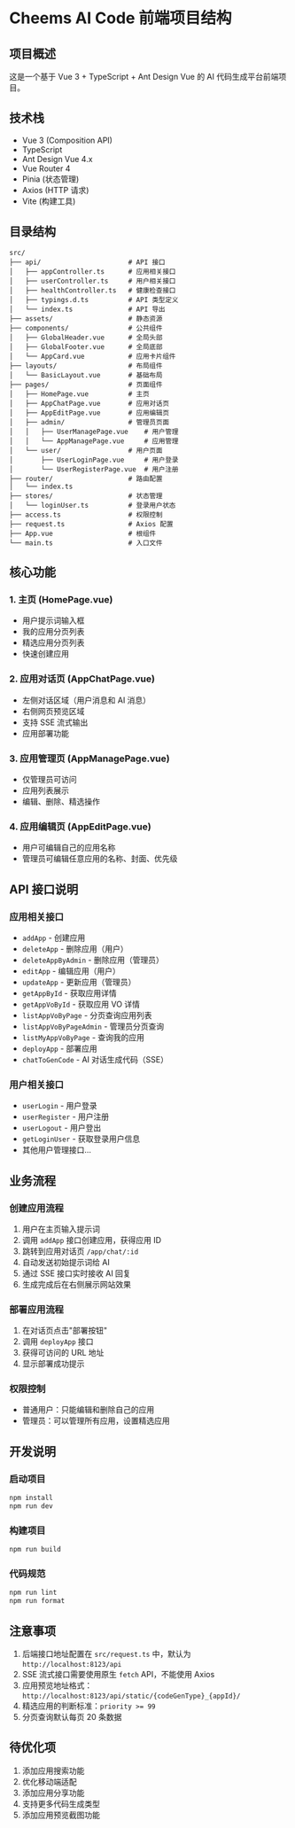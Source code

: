 # Cheems AI Code 前端项目结构

## 项目概述
这是一个基于 Vue 3 + TypeScript + Ant Design Vue 的 AI 代码生成平台前端项目。

## 技术栈
- Vue 3 (Composition API)
- TypeScript
- Ant Design Vue 4.x
- Vue Router 4
- Pinia (状态管理)
- Axios (HTTP 请求)
- Vite (构建工具)

## 目录结构

```
src/
├── api/                      # API 接口
│   ├── appController.ts      # 应用相关接口
│   ├── userController.ts     # 用户相关接口
│   ├── healthController.ts   # 健康检查接口
│   ├── typings.d.ts          # API 类型定义
│   └── index.ts              # API 导出
├── assets/                   # 静态资源
├── components/               # 公共组件
│   ├── GlobalHeader.vue      # 全局头部
│   ├── GlobalFooter.vue      # 全局底部
│   └── AppCard.vue           # 应用卡片组件
├── layouts/                  # 布局组件
│   └── BasicLayout.vue       # 基础布局
├── pages/                    # 页面组件
│   ├── HomePage.vue          # 主页
│   ├── AppChatPage.vue       # 应用对话页
│   ├── AppEditPage.vue       # 应用编辑页
│   ├── admin/                # 管理员页面
│   │   ├── UserManagePage.vue    # 用户管理
│   │   └── AppManagePage.vue     # 应用管理
│   └── user/                 # 用户页面
│       ├── UserLoginPage.vue     # 用户登录
│       └── UserRegisterPage.vue  # 用户注册
├── router/                   # 路由配置
│   └── index.ts
├── stores/                   # 状态管理
│   └── loginUser.ts          # 登录用户状态
├── access.ts                 # 权限控制
├── request.ts                # Axios 配置
├── App.vue                   # 根组件
└── main.ts                   # 入口文件
```

## 核心功能

### 1. 主页 (HomePage.vue)
- 用户提示词输入框
- 我的应用分页列表
- 精选应用分页列表
- 快速创建应用

### 2. 应用对话页 (AppChatPage.vue)
- 左侧对话区域（用户消息和 AI 消息）
- 右侧网页预览区域
- 支持 SSE 流式输出
- 应用部署功能

### 3. 应用管理页 (AppManagePage.vue)
- 仅管理员可访问
- 应用列表展示
- 编辑、删除、精选操作

### 4. 应用编辑页 (AppEditPage.vue)
- 用户可编辑自己的应用名称
- 管理员可编辑任意应用的名称、封面、优先级

## API 接口说明

### 应用相关接口
- `addApp` - 创建应用
- `deleteApp` - 删除应用（用户）
- `deleteAppByAdmin` - 删除应用（管理员）
- `editApp` - 编辑应用（用户）
- `updateApp` - 更新应用（管理员）
- `getAppById` - 获取应用详情
- `getAppVoById` - 获取应用 VO 详情
- `listAppVoByPage` - 分页查询应用列表
- `listAppVoByPageAdmin` - 管理员分页查询
- `listMyAppVoByPage` - 查询我的应用
- `deployApp` - 部署应用
- `chatToGenCode` - AI 对话生成代码（SSE）

### 用户相关接口
- `userLogin` - 用户登录
- `userRegister` - 用户注册
- `userLogout` - 用户登出
- `getLoginUser` - 获取登录用户信息
- 其他用户管理接口...

## 业务流程

### 创建应用流程
1. 用户在主页输入提示词
2. 调用 `addApp` 接口创建应用，获得应用 ID
3. 跳转到应用对话页 `/app/chat/:id`
4. 自动发送初始提示词给 AI
5. 通过 SSE 接口实时接收 AI 回复
6. 生成完成后在右侧展示网站效果

### 部署应用流程
1. 在对话页点击"部署按钮"
2. 调用 `deployApp` 接口
3. 获得可访问的 URL 地址
4. 显示部署成功提示

### 权限控制
- 普通用户：只能编辑和删除自己的应用
- 管理员：可以管理所有应用，设置精选应用

## 开发说明

### 启动项目
```bash
npm install
npm run dev
```

### 构建项目
```bash
npm run build
```

### 代码规范
```bash
npm run lint
npm run format
```

## 注意事项

1. 后端接口地址配置在 `src/request.ts` 中，默认为 `http://localhost:8123/api`
2. SSE 流式接口需要使用原生 `fetch` API，不能使用 Axios
3. 应用预览地址格式：`http://localhost:8123/api/static/{codeGenType}_{appId}/`
4. 精选应用的判断标准：`priority >= 99`
5. 分页查询默认每页 20 条数据

## 待优化项

1. 添加应用搜索功能
2. 优化移动端适配
3. 添加应用分享功能
4. 支持更多代码生成类型
5. 添加应用预览截图功能
